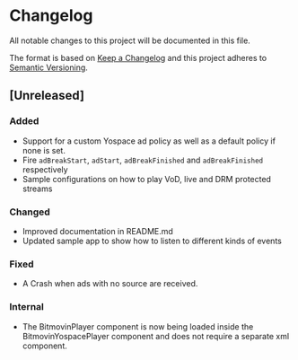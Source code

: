 # Changelog
All notable changes to this project will be documented in this file.

The format is based on [Keep a Changelog](http://keepachangelog.com/)
and this project adheres to [Semantic Versioning](http://semver.org/).

## [Unreleased]
### Added
- Support for a custom Yospace ad policy as well as a default policy if none is set.
- Fire `adBreakStart`, `adStart`, `adBreakFinished` and `adBreakFinished` respectively
- Sample configurations on how to play VoD, live and DRM protected streams

### Changed
- Improved documentation in README.md
- Updated sample app to show how to listen to different kinds of events

### Fixed
- A Crash when ads with no source are received.

### Internal
- The BitmovinPlayer component is now being loaded inside the BitmovinYospacePlayer component
  and does not require a separate xml component.
